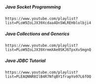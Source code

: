 ##### Java Socket Programming
    https://www.youtube.com/playlist?list=PLoW9ZoLJX39Xcdaa4Dn5WLREHblolbji4
##### Java Collections and Generics
    https://www.youtube.com/playlist?list=PLoW9ZoLJX39XrmmXAe0SKJ6TpxXvSmgnQ
##### Java JDBC Tutorial
    https://www.youtube.com/playlist?list=PLEAQNNR8IlB4R7NfqBY1frapYo97L6fOQ
